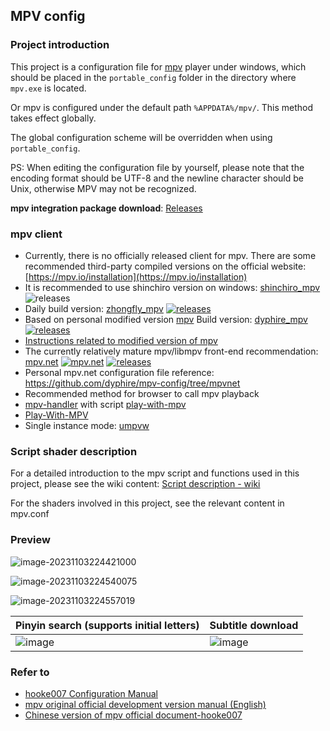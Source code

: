 ## MPV config

### Project introduction

This project is a configuration file for [mpv](https://github.com/mpv-player/mpv) player under windows, which should be placed in the `portable_config` folder in the directory where `mpv.exe` is located.

Or mpv is configured under the default path `%APPDATA%/mpv/`. This method takes effect globally.

The global configuration scheme will be overridden when using `portable_config`.

PS: When editing the configuration file by yourself, please note that the encoding format should be UTF-8 and the newline character should be Unix, otherwise MPV may not be recognized.

**mpv integration package download**: [Releases](https://github.com/dyphire/mpv-config/releases)

### mpv client

- Currently, there is no officially released client for mpv. There are some recommended third-party compiled versions on the official website: [https://mpv.io/installation](https://mpv.io/installation)
- It is recommended to use shinchiro version on windows: [shinchiro_mpv](https://github.com/shinchiro/mpv-winbuild-cmake/releases) ![releases](https://img.shields.io/github/v/release/shinchiro/mpv-winbuild-cmake)
- Daily build version: [zhongfly_mpv](https://github.com/zhongfly/mpv-winbuild) [![releases](https://img.shields.io/github/v/release/zhongfly/mpv-winbuild)](https://github.com/zhongfly/mpv-winbuild/releases)
- Based on personal modified version [mpv](https://github.com/dyphire/mpv/tree/patch) Build version: [dyphire_mpv](https://github.com/dyphire/mpv-winbuild) [![releases ](https://img.shields.io/github/v/release/dyphire/mpv-winbuild)](https://github.com/dyphire/mpv-winbuild/releases)
- [Instructions related to modified version of mpv](https://github.com/dyphire/mpv-config/discussions/7)
- The currently relatively mature mpv/libmpv front-end recommendation: [mpv.net](https://github.com/mpvnet-player/mpv.net) [![mpv.net](https://flat.badgen.net/github/last-commit/mpvnet-player/mpv.net?scale=1.0&cache=1800)](https://github.com/mpvnet-player/mpv.net) [![releases](https://img.shields.io/github/v/release/mpvnet-player/mpv.net)](https://github.com/mpvnet-player/mpv.net/releases)
- Personal mpv.net configuration file reference: https://github.com/dyphire/mpv-config/tree/mpvnet
- Recommended method for browser to call mpv playback
- [mpv-handler](https://github.com/akiirui/mpv-handler) with script [play-with-mpv](https://greasyfork.org/zh-CN/scripts/416271-play-with-mpv)
- [Play-With-MPV](https://github.com/LuckyPuppy514/Play-With-MPV)
- Single instance mode: [umpvw](https://github.com/SilverEzhik/umpvw)

### Script shader description
For a detailed introduction to the mpv script and functions used in this project, please see the wiki content: [Script description - wiki](https://github.com/dyphire/mpv-config/wiki/脚本说明)

For the shaders involved in this project, see the relevant content in mpv.conf

### Preview

![image-20231103224421000](https://cdn.jsdelivr.net/gh/dyphire/PicGo/img/2023/11/03/image-20231103224421000.png)

![image-20231103224540075](https://cdn.jsdelivr.net/gh/dyphire/PicGo/img/2023/11/03/image-20231103224540075.png)

![image-20231103224557019](https://cdn.jsdelivr.net/gh/dyphire/PicGo/img/2023/11/03/image-20231103224557019.png)

| Pinyin search (supports initial letters) | Subtitle download |
|----------------|----------------|
| ![image](https://cdn.jsdelivr.net/gh/dyphire/PicGo/img/2023/11/03/image-20231103224614449.png) | ![image](https://cdn.jsdelivr.net/gh/dyphire/PicGo/img/2023/11/03/image-20231103224721066.png) |


### Refer to

* [hooke007 Configuration Manual](https://hooke007.github.io/mpv-lazy/mpv.html)
* [mpv original official development version manual (English)](https://mpv.io/manual/master/)
* [Chinese version of mpv official document-hooke007](https://github.com/hooke007/mpv_doc-CN)
